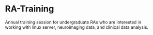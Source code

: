 # RA-Training
Annual training session for undergraduate RAs who are interested in working with linux server, neuroimaging data, and clinical data analysis.
